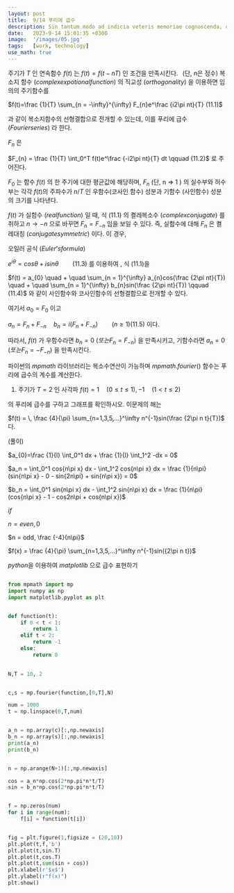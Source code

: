 ```yaml
---
layout: post
title:  9/14 푸리에 급수
description: Sin tantum modo ad indicia veteris memoriae cognoscenda, curiosorum. Haec et tu ita posuisti, et verba vestra sunt. Idemne potest esse dies...
date:   2023-9-14 15:01:35 +0300
image:  '/images/05.jpg'
tags:   [work, technology]
use_math: true
---
```


주기가 $T$ 인 연속함수 $f(t)$ 는 $f(t) = f(t - nT)$ 인 조건을 만족시킨다. $\,$ (단, n은 정수) 복소지 함수 $( complex expotional function)$ 의 직교성 $(orthogonality)$ 을 이용하면 임의의 주기함수를

$f(t)=\frac {1}{T} \sum_{n = -\infty}^{\infty} F_{n}e^\frac {i2\pi nt}{T} (11.1)$

과 같이 복소지함수의 선형결합으로 전개할 수 있는데, 이를 푸리에 급수 $(Fourier series)$ 라 한다.

$F_n$ 은

$F_{n} = \frac {1}{T} \int_0^T f(t)e^\frac {-i2\pi nt}{T} dt \qquad (11.2)$
로 주어진다.

$F_0$ 는 함수 $f(t)$ 의 한 주기에 대한 평균값에 해당하며, $F_{n}$ (단, n => 1 ) 의 실수부와 허수부는 각각 $f(t)$의 주파수가 $n/T$ 인 우함수(코사인 함수) 성분과 기함수 (사인함수) 성분의 크기를 나타낸다.

$f(t)$ 가 실함수 $(real function)$ 일 때, 식 (11.1) 의 켤레복소수 $(complex conjugate)$ 를 취하고 $n \to -n$ 으로 바꾸면 $F_{n}=F_{-n}$ 임을 보일 수 있다. 즉, 실함수에 대해 $F_{n}$ 은 켤레대칭 $(conjugate symmetric)$ 이다. 이 경우,

오일러 공식 $(Euler’s formula)$

$e^{i\theta} = cos{\theta} + isin{\theta} \qquad (11.3)$
를 이용하여 , 식 (11.1)을

$f(t) = a_{0} \quad + \quad \sum_{n = 1}^{\infty} a_{n}cos(\frac {2\pi nt}{T}) \quad + \quad \sum_{n = 1}^{\infty} b_{n}sin(\frac {2\pi nt}{T}) \qquad (11.4)$
와 같이 사인함수와 코사인함수의 선형결합으로 전개할 수 있다.

여기서 $a_{0}=F_{0}$ 이고

$a_{n} = F_{n} + F_{-n} \quad b_{n} =i( F_{n} + F_{-n} ) \qquad (n \geq 1) (11.5)$
이다.

따라서, $f(t)$ 가 우함수라면 $b_{n}=0$ $( 또는 F_{n} = F_{-n} )$ 을 만족시키고, 기함수라면 $a_{n}=0$ $(또는 F_{n} = - F_{-n})$ 을 만족시킨다.

파이썬의 $mpmath$ 라이브러리는 복소수연산이 가능하며 $mpmath.fourier()$ 함수는 푸리에 급수의 계수를 계산한다.

1. 주기가 $T=2$ 인 사각파
$f(t)= 1\quad(0 \leq t \leq 1),-1\quad(1 < t \leq 2)$

의 푸리에 급수를 구하고 그래프를 확인하시오. 이문제의 해는

$f(t) = \, \frac {4}{\pi} \sum_{n=1,3,5,...}^\infty n^{-1}sin(\frac {2\pi n t}{T})$
다.

(풀이)

$a_{0}=\frac {1}{l} \int_0^1 dx + \frac {1}{l} \int_1^2 -dx = 0$

$a_n = \int_0^1 cos{n\pi x} dx - \int_1^2 cos{n\pi x} dx = \frac {1}{n\pi} (sin{n\pi x} - 0 - sin{2n\pi} + sin{n\pi x}) = 0$

$b_n = \int_0^1 sin{n\pi x} dx - \int_1^2 sin{n\pi x} dx = \frac {1}{n\pi}(cos{n\pi x} - 1 - cos2n\pi + cos{n\pi x})$

$if$

$n = even, 0$

$n = odd, \frac {-4}{n\pi}$

$f(x) = \frac {4}{\pi}  \sum_{n=1,3,5,…}^\infty n^{-1}sin({2\pi n t})$

$python$을 이용하여 $matplotlib$ 으로 급수 표현하기

```py

from mpmath import mp
import numpy as np
import matplotlib.pyplot as plt


def function(t):
    if 0 < t < 1:
        return 1
    elif t < 2:
        return -1
    else:
        return 0
    

N,T = 10, 2 


c,s = mp.fourier(function,[0,T],N)

num = 1000
t = np.linspace(0,T,num)


a_n = np.array(c)[:,np.newaxis]
b_n = np.array(s)[:,np.newaxis]
print(a_n)
print(b_n)


n = np.arange(N+1)[:,np.newaxis]

cos = a_n*np.cos(2*np.pi*n*t/T)
sin = b_n*np.cos(2*np.pi*n*t/T)


f = np.zeros(num)
for i in range(num):
    f[i] = function(t[i])


fig = plt.figure(1,figsize = (20,10))
plt.plot(t,f,'b')
plt.plot(t,sin.T)
plt.plot(t,cos.T)
plt.plot(t,sum(sin + cos))
plt.xlabel(r'$x$')
plt.ylabel(r"f(x)")
plt.show()

```
